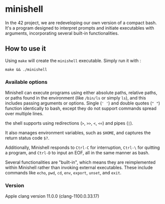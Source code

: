 # minishell
In the 42 project, we are redeveloping our own version of a compact bash. It's a program designed to interpret prompts and initiate executables with arguments, incorporating several built-in functionalities.

## How to use it

Using ``make`` will create the ``minishell`` executable.
Simply run it with :

```
make && ./minishell
```

### Available options

Minishell can execute programs using either absolute paths, relative paths, or paths found in the environment (like ``/bin/ls`` or simply ``ls``), and this includes passing arguments or options. Single (``' '``) and double quotes (``" "``) function identically to bash, except they do not support commands spread over multiple lines.

the shell supports using redirections (``>``, ``>>``, ``<``, ``<<``) and pipes (``|``).

It also manages environment variables, such as ``$HOME``, and captures the return status code ``$?``.

Additionally, Minishell responds to ``Ctrl-C`` for interruption, ``Ctrl-\`` for quitting a program, and ``Ctrl-D`` to input an EOF, all in the same manner as bash.

Several functionalities are "built-in", which means they are reimplemented within Minishell rather than invoking external executables. These include commands like ``echo``, ``pwd``, ``cd``, ``env``, ``export``, ``unset``, and ``exit``.

### Version
Apple clang version 11.0.0 (clang-1100.0.33.17)
